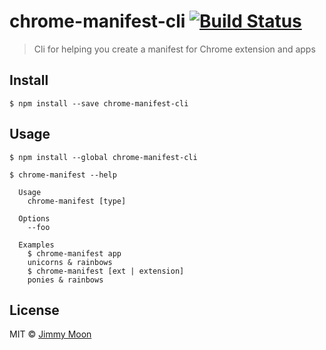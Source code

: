# chrome-manifest-cli [![Build Status](https://travis-ci.org/ragingwind/chrome-manifest-cli.svg?branch=master)](https://travis-ci.org/ragingwind/chrome-manifest-cli)

> Cli for helping you create a manifest for Chrome extension and apps


## Install

```
$ npm install --save chrome-manifest-cli
```


## Usage

```
$ npm install --global chrome-manifest-cli
```

```
$ chrome-manifest --help

  Usage
    chrome-manifest [type]

  Options
    --foo

  Examples
    $ chrome-manifest app
    unicorns & rainbows
    $ chrome-manifest [ext | extension]
    ponies & rainbows
```


## License

MIT © [Jimmy Moon](http://ragingwind.me)
